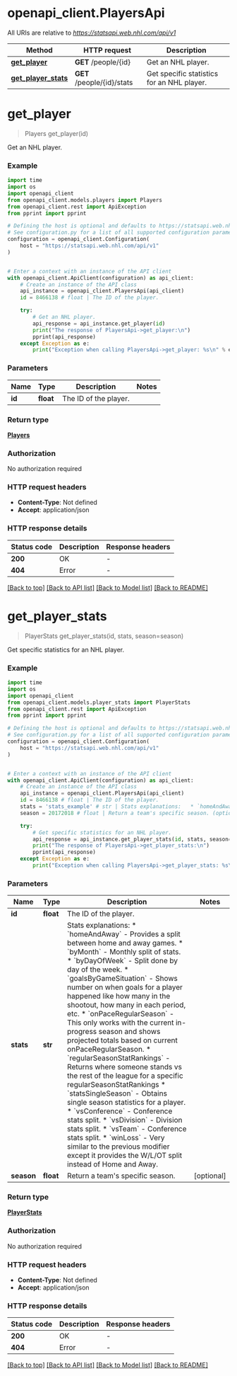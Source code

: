 # openapi_client.PlayersApi

All URIs are relative to *https://statsapi.web.nhl.com/api/v1*

Method | HTTP request | Description
------------- | ------------- | -------------
[**get_player**](PlayersApi.md#get_player) | **GET** /people/{id} | Get an NHL player.
[**get_player_stats**](PlayersApi.md#get_player_stats) | **GET** /people/{id}/stats | Get specific statistics for an NHL player.


# **get_player**
> Players get_player(id)

Get an NHL player.

### Example


```python
import time
import os
import openapi_client
from openapi_client.models.players import Players
from openapi_client.rest import ApiException
from pprint import pprint

# Defining the host is optional and defaults to https://statsapi.web.nhl.com/api/v1
# See configuration.py for a list of all supported configuration parameters.
configuration = openapi_client.Configuration(
    host = "https://statsapi.web.nhl.com/api/v1"
)


# Enter a context with an instance of the API client
with openapi_client.ApiClient(configuration) as api_client:
    # Create an instance of the API class
    api_instance = openapi_client.PlayersApi(api_client)
    id = 8466138 # float | The ID of the player.

    try:
        # Get an NHL player.
        api_response = api_instance.get_player(id)
        print("The response of PlayersApi->get_player:\n")
        pprint(api_response)
    except Exception as e:
        print("Exception when calling PlayersApi->get_player: %s\n" % e)
```



### Parameters


Name | Type | Description  | Notes
------------- | ------------- | ------------- | -------------
 **id** | **float**| The ID of the player. | 

### Return type

[**Players**](Players.md)

### Authorization

No authorization required

### HTTP request headers

 - **Content-Type**: Not defined
 - **Accept**: application/json

### HTTP response details

| Status code | Description | Response headers |
|-------------|-------------|------------------|
**200** | OK |  -  |
**404** | Error |  -  |

[[Back to top]](#) [[Back to API list]](../README.md#documentation-for-api-endpoints) [[Back to Model list]](../README.md#documentation-for-models) [[Back to README]](../README.md)

# **get_player_stats**
> PlayerStats get_player_stats(id, stats, season=season)

Get specific statistics for an NHL player.

### Example


```python
import time
import os
import openapi_client
from openapi_client.models.player_stats import PlayerStats
from openapi_client.rest import ApiException
from pprint import pprint

# Defining the host is optional and defaults to https://statsapi.web.nhl.com/api/v1
# See configuration.py for a list of all supported configuration parameters.
configuration = openapi_client.Configuration(
    host = "https://statsapi.web.nhl.com/api/v1"
)


# Enter a context with an instance of the API client
with openapi_client.ApiClient(configuration) as api_client:
    # Create an instance of the API class
    api_instance = openapi_client.PlayersApi(api_client)
    id = 8466138 # float | The ID of the player.
    stats = 'stats_example' # str | Stats explanations:   * `homeAndAway` - Provides a split between home and away games.   * `byMonth` - Monthly split of stats.   * `byDayOfWeek` - Split done by day of the week.   * `goalsByGameSituation` - Shows number on when goals for a player happened like how many in the shootout, how many in each period, etc.   * `onPaceRegularSeason` - This only works with the current in-progress season and shows projected totals based on current onPaceRegularSeason.   * `regularSeasonStatRankings` - Returns where someone stands vs the rest of the league for a specific regularSeasonStatRankings   * `statsSingleSeason` - Obtains single season statistics for a player.   * `vsConference` - Conference stats split.   * `vsDivision` - Division stats split.   * `vsTeam` - Conference stats split.   * `winLoss` - Very similar to the previous modifier except it provides the W/L/OT split instead of Home and Away. 
    season = 20172018 # float | Return a team's specific season. (optional)

    try:
        # Get specific statistics for an NHL player.
        api_response = api_instance.get_player_stats(id, stats, season=season)
        print("The response of PlayersApi->get_player_stats:\n")
        pprint(api_response)
    except Exception as e:
        print("Exception when calling PlayersApi->get_player_stats: %s\n" % e)
```



### Parameters


Name | Type | Description  | Notes
------------- | ------------- | ------------- | -------------
 **id** | **float**| The ID of the player. | 
 **stats** | **str**| Stats explanations:   * &#x60;homeAndAway&#x60; - Provides a split between home and away games.   * &#x60;byMonth&#x60; - Monthly split of stats.   * &#x60;byDayOfWeek&#x60; - Split done by day of the week.   * &#x60;goalsByGameSituation&#x60; - Shows number on when goals for a player happened like how many in the shootout, how many in each period, etc.   * &#x60;onPaceRegularSeason&#x60; - This only works with the current in-progress season and shows projected totals based on current onPaceRegularSeason.   * &#x60;regularSeasonStatRankings&#x60; - Returns where someone stands vs the rest of the league for a specific regularSeasonStatRankings   * &#x60;statsSingleSeason&#x60; - Obtains single season statistics for a player.   * &#x60;vsConference&#x60; - Conference stats split.   * &#x60;vsDivision&#x60; - Division stats split.   * &#x60;vsTeam&#x60; - Conference stats split.   * &#x60;winLoss&#x60; - Very similar to the previous modifier except it provides the W/L/OT split instead of Home and Away.  | 
 **season** | **float**| Return a team&#39;s specific season. | [optional] 

### Return type

[**PlayerStats**](PlayerStats.md)

### Authorization

No authorization required

### HTTP request headers

 - **Content-Type**: Not defined
 - **Accept**: application/json

### HTTP response details

| Status code | Description | Response headers |
|-------------|-------------|------------------|
**200** | OK |  -  |
**404** | Error |  -  |

[[Back to top]](#) [[Back to API list]](../README.md#documentation-for-api-endpoints) [[Back to Model list]](../README.md#documentation-for-models) [[Back to README]](../README.md)

